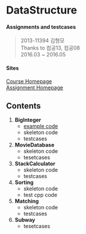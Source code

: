 DataStructure
===

#### Assignments and testcases
> 2013-11394 김형모  
> Thanks to 컴공13, 컴공08  
> 2016.03 ~ 2016.05

#### Sites
[Course Homepage](http://soar.snu.ac.kr/course.html)  
[Assignment Homepage](http://soar.snu.ac.kr:8080/)

## Contents
1. **BigInteger**
   * [example code](https://github.com/kalaluthien/DataStructure/tree/BigInteger)
   * skeleton code
   * testcases
2. **MovieDatabase**
   * skeleton code
   * tesetcases
3. **StackCalculator**
   * skeleton code
   * testcases
4. **Sorting**
   * skeleton code
   * test cpp code
5. **Matching**
   * skeleton code
   * testcases
6. **Subway**
   * tesetcases
